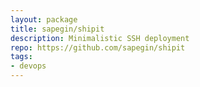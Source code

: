 ```yaml
---
layout: package
title: sapegin/shipit
description: Minimalistic SSH deployment
repo: https://github.com/sapegin/shipit
tags:
- devops
---
```


